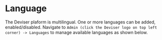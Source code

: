 # Language
The Deviser plaform is multilingual. One or more languages can be added, enabled/disabled. Navigate to `Admin (click the Deviser logo on top left corner) -> Languages` to manage available languages as shown below.


